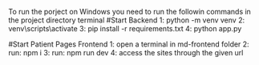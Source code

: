 To run the porject on Windows you need to run the followin commands in the project directory terminal
#Start Backend
1: python -m venv venv
2: venv\scripts\activate
3: pip install -r requirements.txt
4: python app.py

#Start Patient Pages Frontend
1: open a terminal in md-frontend folder
2: run: npm i
3: run: npm run dev
4: access the sites through the given url

